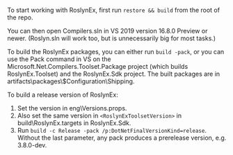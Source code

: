 To start working with RoslynEx, first run `restore && build` from the root of the repo.

You can then open Compilers.sln in VS 2019 version 16.8.0 Preview or newer. (Roslyn.sln will work too, but is unnecessarily big for most tasks.)

To build the RoslynEx packages, you can either run `build -pack`, or you can use the Pack command in VS on the Microsoft.Net.Compilers.Toolset.Package project (which builds RoslynEx.Toolset) and the RoslynEx.Sdk project. The built packages are in artifacts\packages\\$Configuration\Shipping.

To build a release version of RoslynEx:

1. Set the version in eng\Versions.props.
2. Also set the same version in `<RoslynExToolsetVersion>` in build\RoslynEx.targets in RoslynEx.Sdk.
3. Run `build -c Release -pack /p:DotNetFinalVersionKind=release`. Without the last parameter, any pack produces a prerelease version, e.g. 3.8.0-dev.